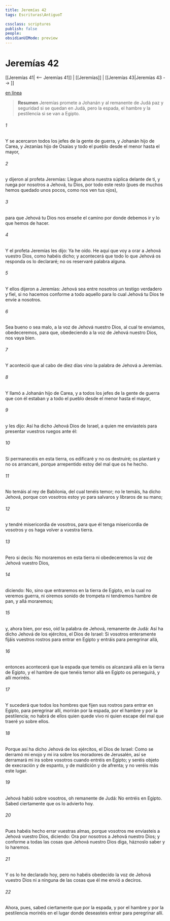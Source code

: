 ```yaml
---
title: Jeremías 42
tags: Escrituras\AntiguoT

cssclass: scriptures
publish: false
people:
obsidianUIMode: preview
---
```


# Jeremías 42
[[Jeremías 41| <-- Jeremías 41]] | [[Jeremías]] | [[Jeremías 43|Jeremías 43 --> ]]

[en línea](https://churchofjesuschrist.org/study/scriptures/ot/jer/42?lang=spa)

> __Resumen__
Jeremías promete a Johanán y al remanente de Judá paz y seguridad si se quedan en Judá, pero la espada, el hambre y la pestilencia si se van a Egipto.

###### 1 
Y se acercaron todos los jefes de la gente de guerra, y Johanán hijo de Carea, y Jezanías hijo de Osaías y todo el pueblo desde el menor hasta el mayor,

###### 2 
y dijeron al profeta Jeremías: Llegue ahora nuestra súplica delante de ti, y ruega por nosotros a Jehová, tu Dios, por todo este resto (pues de muchos hemos quedado unos pocos, como nos ven tus ojos),

###### 3 
para que Jehová tu Dios nos enseñe el camino por donde debemos ir y lo que hemos de hacer.

###### 4 
Y el profeta Jeremías les dijo: Ya  he oído. He aquí que voy a orar a Jehová vuestro Dios, como habéis dicho; y acontecerá que todo lo que Jehová os responda os lo declararé; no os reservaré palabra alguna.

###### 5 
Y ellos dijeron a Jeremías: Jehová sea entre nosotros un testigo verdadero y fiel, si no hacemos conforme a todo aquello para lo cual Jehová tu Dios te envíe a nosotros.

###### 6 
Sea bueno o sea malo, a la voz de Jehová nuestro Dios, al cual te enviamos, obedeceremos, para que, obedeciendo a la voz de Jehová nuestro Dios, nos vaya bien.

###### 7 
Y aconteció que al cabo de diez días vino la palabra de Jehová a Jeremías.

###### 8 
Y llamó a Johanán hijo de Carea, y a todos los jefes de la gente de guerra que con él estaban y a todo el pueblo desde el menor hasta el mayor,

###### 9 
y les dijo: Así ha dicho Jehová Dios de Israel, a quien me enviasteis para presentar vuestros ruegos ante él:

###### 10 
Si permanecéis en esta tierra, os edificaré y no os destruiré; os plantaré y no os arrancaré, porque arrepentido estoy del mal que os he hecho.

###### 11 
No temáis al rey de Babilonia, del cual tenéis temor; no le temáis, ha dicho Jehová, porque con vosotros estoy yo para salvaros y libraros de su mano;

###### 12 
y tendré misericordia de vosotros, para que él tenga misericordia de vosotros y os haga volver a vuestra tierra.

###### 13 
Pero si decís: No moraremos en esta tierra ni obedeceremos la voz de Jehová vuestro Dios,

###### 14 
diciendo: No, sino que entraremos en la tierra de Egipto, en la cual no veremos guerra, ni oiremos sonido de trompeta ni tendremos hambre de pan, y allá moraremos;

###### 15 
y, ahora bien, por eso, oíd la palabra de Jehová, remanente de Judá: Así ha dicho Jehová de los ejércitos, el Dios de Israel: Si vosotros enteramente fijáis vuestros rostros para entrar en Egipto y entráis para peregrinar allá,

###### 16 
entonces acontecerá que la espada que teméis os alcanzará allá en la tierra de Egipto, y el hambre de que tenéis temor allá en Egipto os perseguirá, y allí moriréis.

###### 17 
Y sucederá que todos los hombres que fijen sus rostros para entrar en Egipto, para peregrinar allí, morirán por la espada, por el hambre y por la pestilencia; no habrá de ellos quien quede vivo ni quien escape del mal que traeré yo sobre ellos.

###### 18 
Porque así ha dicho Jehová de los ejércitos, el Dios de Israel: Como se derramó mi enojo y mi ira sobre los moradores de Jerusalén, así se derramará mi ira sobre vosotros cuando entréis en Egipto; y seréis objeto de execración y de espanto, y de maldición y de afrenta; y no veréis más este lugar.

###### 19 
Jehová habló sobre vosotros, oh remanente de Judá: No entréis en Egipto. Sabed ciertamente que os lo advierto hoy.

###### 20 
Pues habéis hecho errar vuestras almas, porque vosotros me enviasteis a Jehová vuestro Dios, diciendo: Ora por nosotros a Jehová nuestro Dios; y conforme a todas las cosas que Jehová nuestro Dios diga, háznoslo saber y lo haremos.

###### 21 
Y os lo he declarado hoy, pero no habéis obedecido la voz de Jehová vuestro Dios ni a ninguna de las cosas que él me envió a deciros.

###### 22 
Ahora, pues, sabed ciertamente que por la espada, y por el hambre y por la pestilencia moriréis en el lugar donde deseasteis entrar para peregrinar allí.

